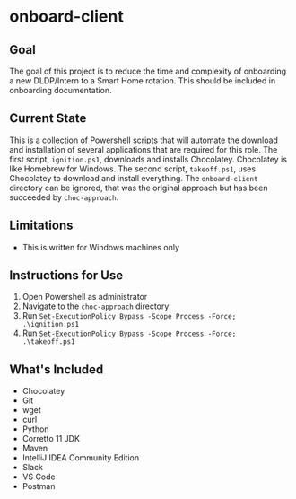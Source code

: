 # onboard-client

## Goal
The goal of this project is to reduce the time and complexity of onboarding a new DLDP/Intern to a Smart Home rotation. This should be included in onboarding documentation.

## Current State
This is a collection of Powershell scripts that will automate the download and installation of several applications that are required for this role. The first script, `ignition.ps1`, downloads and installs Chocolatey. Chocolatey is like Homebrew for Windows. The second script, `takeoff.ps1`, uses Chocolatey to download and install everything. The `onboard-client` directory can be ignored, that was the original approach but has been succeeded by `choc-approach`.

## Limitations
- This is written for Windows machines only

## Instructions for Use
1. Open Powershell as administrator
2. Navigate to the `choc-approach` directory
3. Run `Set-ExecutionPolicy Bypass -Scope Process -Force; .\ignition.ps1`
4. Run `Set-ExecutionPolicy Bypass -Scope Process -Force; .\takeoff.ps1`

## What's Included
- Chocolatey
- Git
- wget
- curl
- Python
- Corretto 11 JDK
- Maven
- IntelliJ IDEA Community Edition
- Slack
- VS Code
- Postman